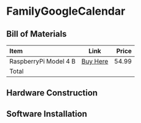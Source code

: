 # FamilyGoogleCalendar

## Bill of Materials
| Item              | Link | Price |
| :---------------- | :------: | ----: |
| RaspberryPi Model 4 B |   [Buy Here](https://www.microcenter.com/product/637834/raspberry-pi-4-model-b?rd=1)   | 54.99 |
| Total | |  |

## Hardware Construction

## Software Installation

